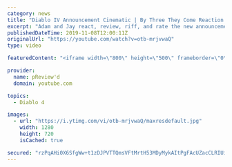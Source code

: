 ```yaml
---
category: news
title: "Diablo IV Announcement Cinematic | By Three They Come Reaction / Review / Rating"
excerpt: "Adam and Jay react, review, riff, and rate the new announcement cinematic everyone wanted to see last year at Blizzcon, Diablo IV 'By Three They Come'."
publishedDateTime: 2019-11-08T12:00:11Z
originalUrl: "https://youtube.com/watch?v=otb-mrjvwaQ"
type: video

featuredContent: "<iframe width=\"800\" height=\"500\" frameborder=\"0\" src=\"https://www.youtube.com/embed/otb-mrjvwaQ\" allow=\"accelerometer; autoplay; encrypted-media; gyroscope; picture-in-picture\" allowfullscreen></iframe>"

provider:
  name: pReview'd
  domain: youtube.com

topics:
  - Diablo 4

images:
  - url: "https://i.ytimg.com/vi/otb-mrjvwaQ/maxresdefault.jpg"
    width: 1280
    height: 720
    isCached: true

secured: "rzPqAHi0X6SfgWw+t1zDJPVTTQmsVFtMrtH53MDyMykAItPgFAcUZacCLRIUiLIT0o4rM2QrYGkYx0Sk3Clrvp4ENdZKOHjBlC2Yx2471pGqz0WyWN2JMTqGyU6q8jkwVd1p3RFAIq4JxRgLb/HjmwAx5bEGD6LcwWlwVJwh3rUdkUGTWuPCzjvWxBYvn2J3sjSQK9YJHxucxui3TKOjLiuEh3SHi/k01Ev5VFgm8ASGu7U/tyNaHLrccqz/OZwvQ63n9IILOtwJk+6hdrueiuUrWQqqYnVxFdM/xXWVLMu/rwKqhw0dED5zp3PaURZJ3z9Y1ihKcgHtwhYSunIpHJcOIk5JnTwEVr4Lb6QeR1sH2XVDc2oCzsXLsXsEXTPHI585VFDZExVnkLSWqj8K4A6ofvILBuMRWLpudpNZV0FKiiavFPKRlfAAhMw/159q;9r8lygdGBHjplAPh4VcRVA=="
---
```


